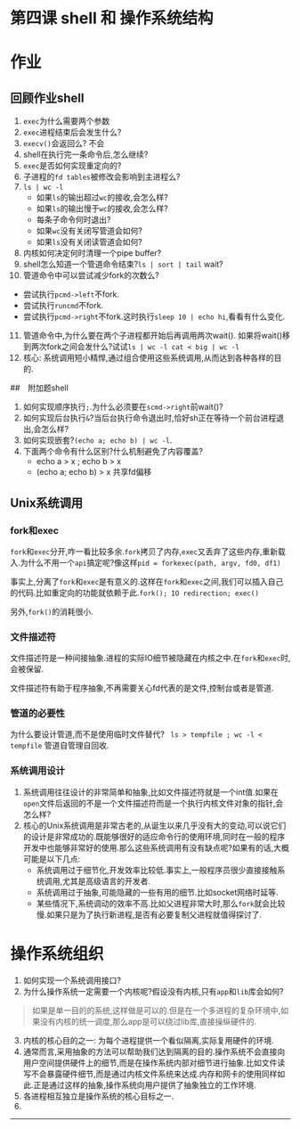 # 第四课 shell 和 操作系统结构

# 作业
## 回顾作业shell
1. `exec`为什么需要两个参数
2. `exec`进程结束后会发生什么?
3. `execv()`会返回么? 不会
4. shell在执行完一条命令后,怎么继续?
5. `exec`是否如何实现重定向的?
6. 子进程的`fd tables`被修改会影响到主进程么?
7. `ls | wc -l`
   * 如果`ls`的输出超过`wc`的接收,会怎么样?
   * 如果`ls`的输出慢于`wc`的接收,会怎么样?
   * 每条子命令何时退出?
   * 如果`wc`没有关闭写管道会如何?
   * 如果`ls`没有关闭读管道会如何?
8. 内核如何决定何时清理一个pipe buffer?
9. shell怎么知道一个管道命令结束?`ls | sort | tail` wait?
10. 管道命令中可以尝试减少fork的次数么?
   * 尝试执行`pcmd->left`不fork.
   * 尝试执行`runcmd`不fork.
   * 尝试执行`pcmd->right`不fork.这时执行`sleep 10 | echo hi`,看看有什么变化.
11. 管道命令中,为什么要在两个子进程都开始后再调用两次wait(). 如果将wait()移到两次fork之间会发什么?试试`ls | wc -l cat < big | wc -l`
12. 核心: 系统调用短小精悍,通过组合使用这些系统调用,从而达到各种各样的目的.

##　附加题shell
1. 如何实现顺序执行`;`.为什么必须要在`scmd->right`前wait()?
2. 如何实现后台执行`&`?当后台执行命令退出时,恰好sh正在等待一个前台进程退出,会怎么样?
3. 如何实现嵌套?`(echo a; echo b) | wc -l`.
4. 下面两个命令有什么区别?什么机制避免了内容覆盖?
   * echo a > x ; echo b > x
   * (echo a; echo b) > x 共享fd偏移

## Unix系统调用

### fork和exec
`fork`和`exec`分开,咋一看比较多余.`fork`拷贝了内存,`exec`又丢弃了这些内存,重新载入.为什么不用一个`api`搞定呢?像这样`pid = forkexec(path, argv, fd0, df1)`

事实上,分离了`fork`和`exec`是有意义的.这样在`fork`和`exec`之间,我们可以插入自己的代码.比如重定向的功能就依赖于此.`fork(); IO redirection; exec()`

另外,`fork()`的消耗很小.

### 文件描述符
文件描述符是一种间接抽象.进程的实际IO细节被隐藏在内核之中.在`fork`和`exec`时,会被保留.

文件描述符有助于程序抽象,不再需要关心fd代表的是文件,控制台或者是管道.

### 管道的必要性
为什么要设计管道,而不是使用临时文件替代?
` ls > tempfile ; wc -l < tempfile`
管道自管理自回收.

### 系统调用设计
1. 系统调用往往设计的非常简单和抽象,比如文件描述符就是一个int值.如果在`open`文件后返回的不是一个文件描述符而是一个执行内核文件对象的指针,会怎么样?
2. 核心的Unix系统调用是非常古老的,从诞生以来几乎没有大的变动,可以说它们的设计是非常成功的.既能够很好的适应命令行的使用环境,同时在一般的程序开发中也能够非常好的使用.那么这些系统调用有没有缺点呢?如果有的话,大概可能是以下几点:
   * 系统调用过于细节化,开发效率比较低.事实上,一般程序员很少直接接触系统调用,尤其是高级语言的开发者.
   * 系统调用过于抽象,可能隐藏的一些有用的细节.比如socket网络时延等.
   * 某些情况下,系统调动的效率不高.比如父进程非常大时,那么`fork`就会比较慢.如果只是为了执行新进程,是否有必要复制父进程就值得探讨了.
   
# 操作系统组织
1. 如何实现一个系统调用接口?
2. 为什么操作系统一定需要一个内核呢?假设没有内核,只有`app`和`lib`库会如何?
> 如果是单一目的的系统,这样做是可以的.但是在一个多进程的复杂环境中,如果没有内核的统一调度,那么app是可以绕过lib库,直接操纵硬件的.
3. 内核的核心目的之一: 为每个进程提供一个看似隔离,实际复用硬件的环境.
4. 通常而言,采用抽象的方法可以帮助我们达到隔离的目的.操作系统不会直接向用户空间提供硬件上的细节,而是在操作系统内部对细节进行抽象.比如文件读写不会暴露硬件细节,而是通过内核文件系统来达成.内存和网卡的使用同样如此.正是通过这样的抽象,操作系统向用户提供了抽象独立的工作环境.
5. 各进程相互独立是操作系统的核心目标之一.
6. 





















---